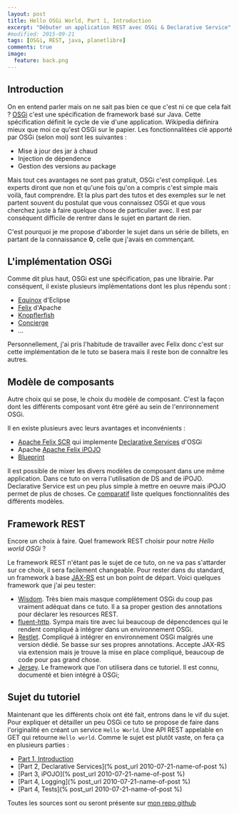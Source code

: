 ```yaml
---
layout: post
title: Hello OSGi World, Part 1, Introduction
excerpt: "Débuter un application REST avec OSGi & Declarative Service"
#modified: 2015-09-21
tags: [OSGi, REST, java, planetlibre]
comments: true
image:
  feature: back.png
---
```


## Introduction
On en entend parler mais on ne sait pas bien ce que c'est ni ce que cela fait ? [OSGi](http://www.osgi.org/) c'est une
spécification de framework basé sur Java. Cette spécification définit le cycle de vie d'une application. Wikipedia
définira mieux que moi ce qu'est OSGi sur le papier. Les fonctionnalitées clé apporté par OSGi (selon moi) sont les
suivantes :

* Mise à jour des jar à chaud
* Injection de dépendence
* Gestion des versions au package

Mais tout ces avantages ne sont pas gratuit, OSGi c'est compliqué. Les experts diront que non et qu'une fois qu'on a
compris c'est simple mais voilà, faut comprendre. Et la plus part des tutos et des exemples sur le net partent souvent
du postulat que vous connaissez OSGi et que vous cherchez juste à faire quelque chose de particulier avec.
Il est par conséquent difficile de rentrer dans le sujet en partant de rien.

C'est pourquoi je me propose d'aborder le sujet dans un série de billets, en partant de la connaissance **0**, celle
que j'avais en commençant.

## L'implémentation OSGi
Comme dit plus haut, OSGi est une spécification, pas une librairie. Par conséquent, il existe plusieurs implémentations
dont les plus répendu sont :

* [Equinox](https://www.eclipse.org/equinox/) d'Eclipse
* [Felix](https://felix.apache.org/) d'Apache
* [Knopflerfish](http://www.knopflerfish.org/)
* [Concierge](http://concierge.sourceforge.net/)
* ...

Personnellement, j'ai pris l'habitude de travailler avec Felix donc c'est sur cette implémentation de le tuto se basera
mais il reste bon de connaître les autres.

## Modèle de composants
Autre choix qui se pose, le choix du modèle de composant. C'est la façon dont les différents composant vont être géré
au sein de l'enrironnement OSGi.

Il en existe plusieurs avec leurs avantages et inconvénients :

 * [Apache Felix SCR](https://felix.apache.org/documentation/subprojects/apache-felix-service-component-runtime.html)
 qui implemente [Declarative Services](http://wiki.osgi.org/wiki/Declarative_Services) d'OSGi
 * Apache [Apache Felix iPOJO](https://felix.apache.org/documentation/subprojects/apache-felix-ipojo.html)
 * [Blueprint](http://wiki.osgi.org/wiki/Blueprint)

 Il est possible de mixer les divers modèles de composant dans une même application. Dans ce tuto on verra l'utilisation
 de DS and de iPOJO. Declarative Service est un peu plus simple à mettre en oeuvre mais iPOJO permet de plus de choses.
 Ce [comparatif](https://felix.apache.org/documentation/subprojects/apache-felix-ipojo/apache-felix-ipojo-userguide/ipojo-faq.html#how-does-ipojo-compare-to-declarative-services-or-blueprint)
 liste quelques fonctionnalités des différents modèles.

## Framework REST
Encore un choix à faire. Quel framework REST choisir pour notre *Hello world OSGi* ?

Le framework REST n'étant pas le sujet de ce tuto, on ne va pas s'attarder sur ce choix, il sera facilement changeable. Pour rester dans du standard, un
framework à base [JAX-RS](https://jax-rs-spec.java.net/) est un bon point de départ. Voici quelques framework que j'ai peu tester:

* [Wisdom](http://wisdom-framework.org/). Très bien mais masque complètement OSGi du coup pas vraiment adéquat dans ce tuto. Il a sa proper gestion des
annotations pour déclarer les resources REST.
* [fluent-http](https://github.com/CodeStory/fluent-http). Sympa mais tire avec lui beaucoup de dépencdences qui le
rendent compliqué à intégrer dans un environnement OSGi.
* [Restlet](http://restlet.com/projects/restlet-framework/). Compliqué à intégrer en environnement OSGi malgrés une version dédié. Se basse sur ses propres
annotations. Accepte JAX-RS via extension mais je trouve la mise en place compliqué, beaucoup de code pour pas grand chose.
* [Jersey](https://jersey.java.net/). Le framework que l'on utilisera dans ce tutoriel. Il est connu, documenté et bien intégré à OSGi;

## Sujet du tutoriel
Maintenant que les différents choix ont été fait, entrons dans le vif du sujet. Pour expliquer et détailler un peu
OSGi ce tuto se propose de faire dans l'originalité en créant un service `Hello World`. Une API REST appelable en GET
qui retourne `Hello world`. Comme le sujet est plutôt vaste, on fera ça en plusieurs parties :

* [Part 1, Introduction]()
* [Part 2, Declarative Services](% post_url 2010-07-21-name-of-post %)
* [Part 3, iPOJO](% post_url 2010-07-21-name-of-post %)
* [Part 4, Logging](% post_url 2010-07-21-name-of-post %)
* [Part 4, Tests](% post_url 2010-07-21-name-of-post %)

Toutes les sources sont ou seront présente sur [mon repo github](https://github.com/Marthym/hello-osgi-world)
